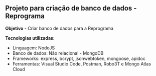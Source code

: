 ## Projeto para criação de banco de dados - Reprograma

**Objetivo** - Criar banco de dados para a Reprograma 

**Tecnologias utilizadas:**

- Linguagem: NodeJS
- Banco de dados: Não relacional - MongoDB
- Frameworks: express, bcrypt, jsonwebtoken, mongoose, apidoc
- Ferramentas: Visual Studio Code, Postman, Robo3T e Mongo Atlas Cloud



